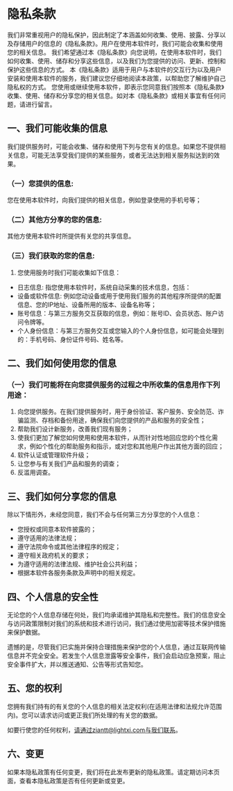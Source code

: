 # 隐私条款
我们非常重视用户的隐私保护，因此制定了本涵盖如何收集、使用、披露、分享以及存储用户的信息的《隐私条款》。用户在使用本软件时，我们可能会收集和使用您的相关信息。
我们希望通过本《隐私条款》向您说明，在使用本软件时，我们如何收集、使用、储存和分享这些信息，以及我们为您提供的访问、更新、控制和保护这些信息的方式。
本《隐私条款》适用于用户与本软件的交互行为以及用户安装和使用本软件的服务，我们建议您仔细地阅读本政策，以帮助您了解维护自己隐私权的方式。
您使用或继续使用本软件，即表示您同意我们按照本《隐私条款》收集、使用、储存和分享您的相关信息。如对本《隐私条款》或相关事宜有任何问题，请进行留言。
## 一、我们可能收集的信息
我们提供服务时，可能会收集、储存和使用下列与您有关的信息。如果您不提供相关信息，可能无法享受我们提供的某些服务，或者无法达到相关服务拟达到的效果。
### （一）您提供的信息:
您在使用本软件时，向我们提供的相关信息，例如登录使用的手机号等；
### （二）其他方分享的您的信息:
其他方使用本软件时所提供有关您的共享信息。
### （三）我们获取的您的信息:
1. 您使用服务时我们可能收集如下信息：

- 日志信息: 指您使用本软件时，系统自动采集的技术信息，包括：
- 设备或软件信息: 例如您动设备或用于使用我们服务的其他程序所提供的配置信息、您的IP地址、设备所用的版本、设备名称等；
- 账号信息：与第三方服务交互获取的信息，例如：账号ID、会员状态、账户访问令牌等。
- 个人身份信息：与第三方服务交互或您输入的个人身份信息，如可能会处理到的：手机号码、身份证件号码、姓名等。

## 二、我们如何使用您的信息
### （一）我们可能将在向您提供服务的过程之中所收集的信息用作下列用途：
1. 向您提供服务。在我们提供服务时，用于身份验证、客户服务、安全防范、诈骗监测、存档和备份用途，确保我们向您提供的产品和服务的安全性；
2. 帮助我们设计新服务，改善我们现有服务；
3. 使我们更加了解您如何使用和使用本软件，从而针对性地回应您的个性化需求，例如个性化的帮助服务和指示，或对您和其他用户作出其他方面的回应；
4. 软件认证或管理软件升级；
5. 让您参与有关我们产品和服务的调查；
6. 反滥用调查。
## 三、我们如何分享您的信息
除以下情形外，未经您同意，我们不会与任何第三方分享您的个人信息：

- 您授权或同意本软件披露的；
- 遵守适用的法律法规；
- 遵守法院命令或其他法律程序的规定；
- 遵守相关政府机关的要求；
- 为遵守适用的法律法规、维护社会公共利益；
- 根据本软件各服务条款及声明中的相关规定。

## 四、个人信息的安全性
无论您的个人信息存储在何处，我们均承诺维护其隐私和完整性。我们的信息安全与访问政策限制对我们的系统和技术进行访问，我们通过使用加密等技术保护措施来保护数据。

遗憾的是，尽管我们已实施并保持合理措施来保护您的个人信息，通过互联网传输信息并不完全安全。若发生个人信息泄露等安全事件，我们会启动应急预案，阻止安全事件扩大，并以推送通知、公告等形式告知您。
## 五、您的权利
您拥有我们持有的有关您的个人信息的相关法定权利(在适用法律和法规允许范围内)。您可以请求访问或更正我们所处理的有关您的数据。

如要行使您的任何权利，请通过ziantt@lightxi.com与我们联系。
## 六、变更
如果本隐私政策有任何变更，我们将在此发布更新的隐私政策。请定期访问本页面，查看本隐私政策是否有任何更新或变更。
